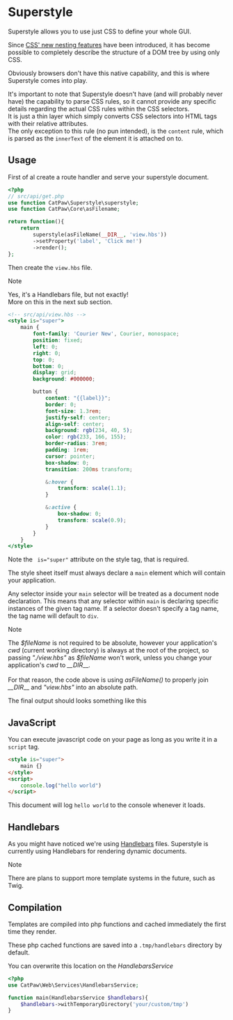 # Superstyle

Superstyle allows you to use just CSS to define your whole GUI.

Since [CSS' new nesting features](https://developer.mozilla.org/en-US/docs/Web/CSS/CSS_nesting/Using_CSS_nesting) have been introduced, it has become possible to completely describe the structure of a DOM tree by using only CSS.

Obviously browsers don't have this native capability, and this is where Superstyle comes into play.

It's important to note that Superstyle doesn't have (and will probably never have) the capability to parse CSS rules, so it cannot provide any specific details regarding the actual CSS rules within the CSS selectors.\
It is just a thin layer which simply converts CSS selectors into HTML tags with their relative attributes.\
The only exception to this rule (no pun intended), is the `content` rule, which is parsed as the `innerText` of the element it is attached on to.


## Usage

First of al create a route handler and serve your superstyle document.

```php
<?php
// src/api/get.php
use function CatPaw\Superstyle\superstyle;
use function CatPaw\Core\asFilename;

return function(){
    return
        superstyle(asFileName(__DIR__, 'view.hbs'))
        ->setProperty('label', 'Click me!')
        ->render();
};
```



Then create the `view.hbs` file.

> [!NOTE]
> Yes, it's a Handlebars file, but not exactly!\
> More on this in the next sub section.

```hbs
<!-- src/api/view.hbs -->
<style is="super">
    main {
        font-family: 'Courier New', Courier, monospace;
        position: fixed;
        left: 0;
        right: 0;
        top: 0;
        bottom: 0;
        display: grid;
        background: #000000;

        button {
            content: "{{label}}";
            border: 0;
            font-size: 1.3rem;
            justify-self: center;
            align-self: center;
            background: rgb(234, 40, 5);
            color: rgb(233, 166, 155);
            border-radius: 3rem;
            padding: 1rem;
            cursor: pointer;
            box-shadow: 0;
            transition: 200ms transform;

            &:hover {
                transform: scale(1.1);
            }

            &:active {
                box-shadow: 0;
                transform: scale(0.9);
            }
        }
    }
</style>
```

Note the ` is="super"` attribute on the style tag, that is required.

The style sheet itself must always declare a `main` element which will contain your application.

Any selector inside your `main` selector will be treated as a document node declaration.
This means that any selector within `main` is declaring specific instances of the given tag name.
If a selector doesn't specify a tag name, the tag name will default to `div`.

> [!NOTE]
> The _\$fileName_ is not required to be absolute, however your application's _cwd_ (current working directory) is always at the root of the project, so passing _"./view.hbs"_ as _\$fileName_ won't work, unless you change your application's _cwd_ to _\_\_DIR___.\
> \
> For that reason, the code above is using _asFileName()_ to properly join _\_\_DIR___ and _"view.hbs"_ into an absolute path.


The final output should looks something like this


## JavaScript

You can execute javascript code on your page as long as you write it in a `script` tag.

```html
<style is="super">
    main {}
</style>
<script>
    console.log("hello world")
</script>
```

This document will log `hello world` to the console whenever it loads.

## Handlebars

As you might have noticed we're using [Handlebars](https://handlebarsjs.com/) files.
Superstyle is currently using Handlebars for rendering dynamic documents.

> [!NOTE]
> There are plans to support more template systems in the future, such as Twig.

## Compilation

Templates are compiled into php functions and cached immediately the first time they render.

These php cached functions are saved into a `.tmp/handlebars` directory by default.

You can overwrite this location on the _HandlebarsService_

```php
<?php
use CatPaw\Web\Services\HandlebarsService;

function main(HandlebarsService $handlebars){
    $handlebars->withTemporaryDirectory('your/custom/tmp')
}
```